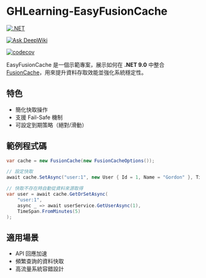 # GHLearning-EasyFusionCache

[![.NET](https://github.com/gordon-hung/GHLearning-EasyFusionCache/actions/workflows/dotnet.yml/badge.svg)](https://github.com/gordon-hung/GHLearning-EasyFusionCache/actions/workflows/dotnet.yml)

[![Ask DeepWiki](https://deepwiki.com/badge.svg)](https://deepwiki.com/gordon-hung/GHLearning-EasyFusionCache)

[![codecov](https://codecov.io/github/gordon-hung/GHLearning-EasyFusionCache/graph/badge.svg?token=D12HRpI8Yu)](https://codecov.io/github/gordon-hung/GHLearning-EasyFusionCache)

EasyFusionCache 是一個示範專案，展示如何在 **.NET 9.0** 中整合 [FusionCache](https://github.com/ZiggyCreatures/FusionCache)，用來提升資料存取效能並強化系統穩定性。

## 特色

* 簡化快取操作
* 支援 Fail-Safe 機制
* 可設定到期策略（絕對/滑動）

## 範例程式碼

```csharp
var cache = new FusionCache(new FusionCacheOptions());

// 設定快取
await cache.SetAsync("user:1", new User { Id = 1, Name = "Gordon" }, TimeSpan.FromMinutes(5));

// 快取不存在時自動從資料來源取得
var user = await cache.GetOrSetAsync(
    "user:1",
    async _ => await userService.GetUserAsync(1),
    TimeSpan.FromMinutes(5)
);
```

## 適用場景

* API 回應加速
* 頻繁查詢的資料快取
* 高流量系統容錯設計
